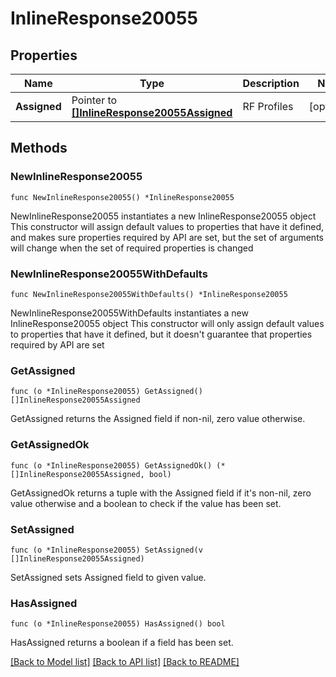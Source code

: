 # InlineResponse20055

## Properties

Name | Type | Description | Notes
------------ | ------------- | ------------- | -------------
**Assigned** | Pointer to [**[]InlineResponse20055Assigned**](InlineResponse20055Assigned.md) | RF Profiles | [optional] 

## Methods

### NewInlineResponse20055

`func NewInlineResponse20055() *InlineResponse20055`

NewInlineResponse20055 instantiates a new InlineResponse20055 object
This constructor will assign default values to properties that have it defined,
and makes sure properties required by API are set, but the set of arguments
will change when the set of required properties is changed

### NewInlineResponse20055WithDefaults

`func NewInlineResponse20055WithDefaults() *InlineResponse20055`

NewInlineResponse20055WithDefaults instantiates a new InlineResponse20055 object
This constructor will only assign default values to properties that have it defined,
but it doesn't guarantee that properties required by API are set

### GetAssigned

`func (o *InlineResponse20055) GetAssigned() []InlineResponse20055Assigned`

GetAssigned returns the Assigned field if non-nil, zero value otherwise.

### GetAssignedOk

`func (o *InlineResponse20055) GetAssignedOk() (*[]InlineResponse20055Assigned, bool)`

GetAssignedOk returns a tuple with the Assigned field if it's non-nil, zero value otherwise
and a boolean to check if the value has been set.

### SetAssigned

`func (o *InlineResponse20055) SetAssigned(v []InlineResponse20055Assigned)`

SetAssigned sets Assigned field to given value.

### HasAssigned

`func (o *InlineResponse20055) HasAssigned() bool`

HasAssigned returns a boolean if a field has been set.


[[Back to Model list]](../README.md#documentation-for-models) [[Back to API list]](../README.md#documentation-for-api-endpoints) [[Back to README]](../README.md)


